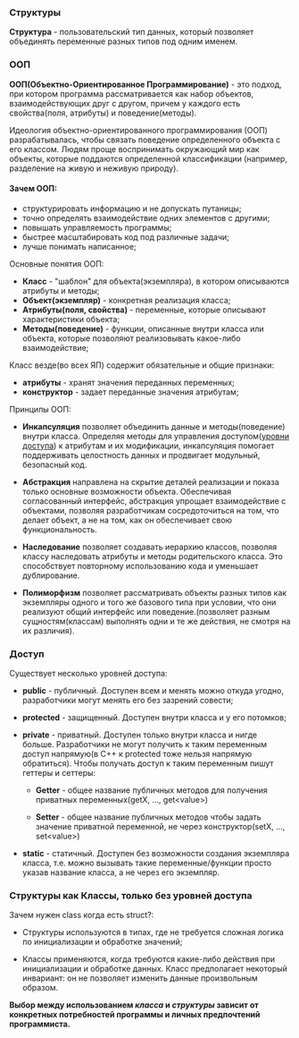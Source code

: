 ### Структуры
**Структура** - пользовательский тип данных, который позволяет объединять переменные разных типов под одним именем.

### ООП
**ООП(Объектно-Ориентированное Программирование)** - это подход, при котором программа рассматривается как набор объектов, взаимодействующих друг с другом, причем у каждого есть свойства(поля, атрибуты) и поведение(методы).

Идеология объектно-ориентированного программирования (ООП) разрабатывалась, чтобы связать поведение определенного объекта с его классом. Людям проще воспринимать окружающий мир как объекты, которые поддаются определенной классификации (например, разделение на живую и неживую природу).

#### Зачем ООП:
- структурировать информацию и не допускать путаницы;
- точно определять взаимодействие одних элементов с другими;
- повышать управляемость программы;
- быстрее масштабировать код под различные задачи;
- лучше понимать написанное;


Основные понятия ООП:
- **Класс** - "шаблон" для объекта(экземпляра), в котором описываются атрибуты и методы;
- **Объект(экземпляр)** - конкретная реализация класса;
- **Атрибуты(поля, свойства)** - переменные, которые описывают характеристики объекта;
- **Методы(поведение)** - функции, описанные внутри класса или объекта, которые позволяют реализовывать какое-либо взаимодействие;

Класс везде(во всех ЯП) содержит обязательные и общие признаки:
- **атрибуты** - хранят значения переданных переменных;
- **конструктор** - задает переданные значения атрибутам;

Принципы ООП:
- **Инкапсуляция** позволяет объединить данные и методы(поведение) внутри класса. Определяя методы для управления доступом([уровни доступа](#доступ)) к атрибутам и их модификации, инкапсуляция помогает поддерживать целостность данных и продвигает модульный, безопасный код.

- **Абстракция** направлена на скрытие деталей реализации и показа только основные возможности объекта. Обеспечивая согласованный интерфейс, абстракция упрощает взаимодействие с объектами, позволяя разработчикам сосредоточиться на том, что делает объект, а не на том, как он обеспечивает свою функциональность.

- **Наследование** позволяет создавать иерархию классов, позволяя классу наследовать атрибуты и методы родительского класса. Это способствует повторному использованию кода и уменьшает дублирование.

- **Полиморфизм** позволяет рассматривать объекты разных типов как экземпляры одного и того же базового типа при условии, что они реализуют общий интерфейс или поведение.(позволяет разным сущностям(классам) выполнять одни и те же действия, не смотря на их различия).

### Доступ
Существует несколько уровней доступа:
- **public** - публичный. Доступен всем и менять можно откуда угодно, разработчики могут менять его без зазрений совести;

- **protected** - защищенный. Доступен внутри класса и у его потомков;

- **private** - приватный. Доступен только внутри класса и нигде больше. Разработчики не могут получить к таким переменным доступ напрямую(в С++ к protected тоже нельзя напрямую обратиться). Чтобы получать доступ к таким переменным пишут геттеры и сеттеры:
	- **Getter** - общее название публичных методов для получения приватных переменных(getX, ..., get\<value\>)
	
	- **Setter** - общее название публичных методов чтобы задать значение приватной переменной, не через конструктор(setX, ..., set\<value\>) 

- **static** - статичный. Доступен без возможности создания экземпляра класса, т.е. можно вызывать такие переменные/функции просто указав название класса, а не через его экземпляр.

### **Структуры как Классы, только без уровней доступа**

Зачем нужен class когда есть struct?:
- Структуры используются в типах, где не требуется сложная логика по инициализации и обработке значений;

- Классы применяются, когда требуются какие-либо действия при инициализации и обработке данных. Класс предполагает некоторый инвариант: он не позволяет изменить данные произвольным образом.

**Выбор между использованием *класса* и *структуры* зависит от конкретных потребностей программы и личных предпочтений программиста.**
